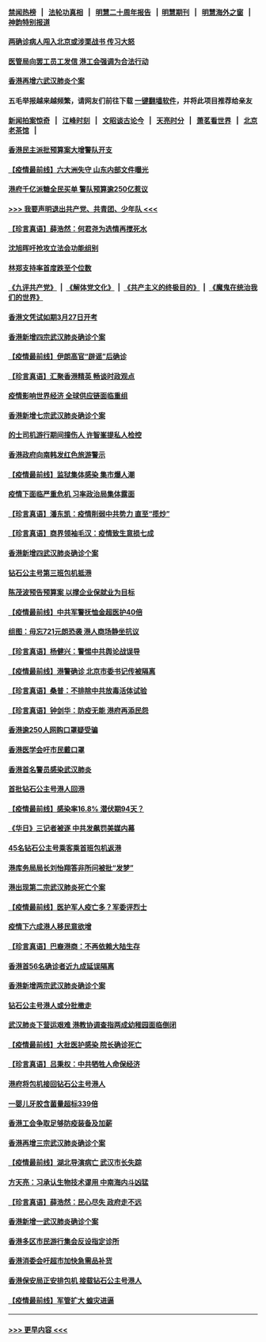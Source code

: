 #### [禁闻热榜](热点新闻.md?=0)  &nbsp;&nbsp;|&nbsp;&nbsp; [法轮功真相](https://github.com/gfw-breaker/truth/blob/master/README.md?=0) &nbsp;&nbsp;|&nbsp;&nbsp; [明慧二十周年报告](https://github.com/gfw-breaker/mh-reports/blob/master/README.md?=0) &nbsp;&nbsp;|&nbsp;&nbsp;[明慧期刊](https://github.com/gfw-breaker/mh-qikan) &nbsp;&nbsp;|&nbsp;&nbsp; [明慧海外之窗](https://github.com/gfw-breaker/mh-news/blob/master/README.md?=0) &nbsp;&nbsp;|&nbsp;&nbsp; [神韵特别报道](https://github.com/gfw-breaker/mh-news/blob/master/shenyun.md?=0)
#### [两确诊病人闯入北京或涉栗战书 传习大怒](../pages/nsc415/n11901180.md?t=02280531) 
#### [医管局向罢工员工发信 港工会强调为合法行动](../pages/nsc415/n11898870.md?t=02280531) 
#### [香港再增六武汉肺炎个案](../pages/nsc415/n11898843.md?t=02280531) 
#### 五毛举报越来越频繁，请网友们前往下载 [一键翻墙软件](https://github.com/gfw-breaker/ssr-accounts)，并将此项目推荐给亲友
#### [新闻拍案惊奇](https://github.com/gfw-breaker/banned-news/blob/master/pages/link4.md) &nbsp;&nbsp;|&nbsp;&nbsp; [江峰时刻](https://github.com/gfw-breaker/banned-news/blob/master/pages/link4.md) &nbsp;&nbsp;|&nbsp;&nbsp; [文昭谈古论今](https://github.com/gfw-breaker/banned-news/blob/master/pages/link4.md) &nbsp;&nbsp;|&nbsp;&nbsp; [天亮时分](https://github.com/gfw-breaker/banned-news/blob/master/pages/link4.md) &nbsp;&nbsp;|&nbsp;&nbsp; [萧茗看世界](https://github.com/gfw-breaker/banned-news/blob/master/pages/link4.md) &nbsp;&nbsp;|&nbsp;&nbsp; [北京老茶馆](https://github.com/gfw-breaker/banned-news/blob/master/pages/link4.md) &nbsp;&nbsp;|&nbsp;&nbsp; 
#### [香港民主派批预算案大增警队开支](../pages/nsc415/n11898813.md?t=02280531) 
#### [【疫情最前线】六大洲失守 山东内部文件曝光](../pages/nsc415/n11898455.md?t=02280531) 
#### [港府千亿派糖全民买单 警队预算逾250亿惹议](../pages/nsc415/n11898608.md?t=02280531) 
#### [>>> 我要声明退出共产党、共青团、少年队 <<<](https://github.com/begood0513/goodnews/blob/master/quit/letter.md) 
#### [【珍言真语】薛浩然：何君尧为选情再搅死水](../pages/nsc415/n11898269.md?t=02280531) 
#### [沈旭晖吁抢攻立法会功能组别](../pages/nsc415/n11896084.md?t=02280531) 
#### [林郑支持率首度跌至个位数](../pages/nsc415/n11896058.md?t=02280531) 
#### [《九评共产党》](https://github.com/begood0513/9ping.md/blob/master/README.md) &nbsp;|&nbsp; [《解体党文化》](../../../../jtdwh.md/blob/master/README.md)  &nbsp;|&nbsp; [《共产主义的终极目的》](../../../../gczydzjmd.md/blob/master/README.md) &nbsp;|&nbsp; [《魔鬼在统治我们的世界》](../../../../mgztzwmdsj.md/blob/master/README.md) 
#### [香港文凭试如期3月27日开考](../pages/nsc415/n11896055.md?t=02280531) 
#### [香港新增四宗武汉肺炎确诊个案](../pages/nsc415/n11896040.md?t=02280531) 
#### [【疫情最前线】伊朗高官“辟谣”后确诊](../pages/nsc415/n11895902.md?t=02280531) 
#### [【珍言真语】汇聚香港精英 畅谈时政观点](../pages/nsc415/n11895733.md?t=02280531) 
#### [疫情影响世界经济 全球供应链面临重组](../pages/nsc415/n11895634.md?t=02280531) 
#### [香港新增七宗武汉肺炎确诊个案](../pages/nsc415/n11893498.md?t=02280531) 
#### [的士司机游行期间撞伤人 许智峯提私人检控](../pages/nsc415/n11893483.md?t=02280531) 
#### [香港政府向南韩发红色旅游警示](../pages/nsc415/n11893398.md?t=02280531) 
#### [【疫情最前线】监狱集体感染 集市爆人潮](../pages/nsc415/n11893181.md?t=02280531) 
#### [疫情下面临严重危机  习率政治局集体露面](../pages/nsc415/n11893305.md?t=02280531) 
#### [【珍言真语】潘东凯：疫情削弱中共势力 直至“揽炒”](../pages/nsc415/n11892866.md?t=02280531) 
#### [【珍言真语】商界领袖毛汉：疫情致生意损七成](../pages/nsc415/n11890348.md?t=02280531) 
#### [香港新增四武汉肺炎确诊个案](../pages/nsc415/n11890610.md?t=02280531) 
#### [钻石公主号第三班包机抵港](../pages/nsc415/n11890645.md?t=02280531) 
#### [陈茂波预告预算案 以撑企业保就业为目标](../pages/nsc415/n11890574.md?t=02280531) 
#### [【疫情最前线】中共军警抚恤金超医护40倍](../pages/nsc415/n11890458.md?t=02280531) 
#### [组图：毋忘721元朗恐袭 港人商场静坐抗议](../pages/nsc415/n11876882.md?t=02280531) 
#### [【珍言真语】杨健兴：警惕中共舆论战误导](../pages/nsc415/n11888131.md?t=02280531) 
#### [【疫情最前线】港警确诊 北京市委书记传被隔离](../pages/nsc415/n11886872.md?t=02280531) 
#### [【珍言真语】桑普：不排除中共放毒活体试验](../pages/nsc415/n11886832.md?t=02280531) 
#### [【珍言真语】钟剑华：防疫无能 港府再添民怨](../pages/nsc415/n11884504.md?t=02280531) 
#### [香港逾250人网购口罩疑受骗](../pages/nsc415/n11884388.md?t=02280531) 
#### [香港医学会吁市民戴口罩](../pages/nsc415/n11884367.md?t=02280531) 
#### [香港首名警员感染武汉肺炎](../pages/nsc415/n11884357.md?t=02280531) 
#### [首批钻石公主号港人回港](../pages/nsc415/n11884333.md?t=02280531) 
#### [【疫情最前线】感染率16.8% 潜伏期94天？](../pages/nsc415/n11884256.md?t=02280531) 
#### [《华日》三记者被逐 中共发飙罚美媒内幕](../pages/nsc415/n11884184.md?t=02280531) 
#### [45名钻石公主号乘客乘首班包机返港](../pages/nsc415/n11881770.md?t=02280531) 
#### [港库务局局长刘怡翔答非所问被批“发梦”](../pages/nsc415/n11881752.md?t=02280531) 
#### [港出现第二宗武汉肺炎死亡个案](../pages/nsc415/n11881736.md?t=02280531) 
#### [【疫情最前线】医护军人疫亡多？军委评烈士](../pages/nsc415/n11881655.md?t=02280531) 
#### [疫情下六成港人移民意欲增](../pages/nsc415/n11881699.md?t=02280531) 
#### [【珍言真语】巴裔港商：不再依赖大陆生存](../pages/nsc415/n11881126.md?t=02280531) 
#### [香港首56名确诊者近九成延误隔离](../pages/nsc415/n11879079.md?t=02280531) 
#### [香港新增两宗武汉肺炎确诊个案](../pages/nsc415/n11879064.md?t=02280531) 
#### [钻石公主号港人或分批撤走](../pages/nsc415/n11879029.md?t=02280531) 
#### [武汉肺炎下营运艰难 港教协调查指两成幼稚园面临倒闭](../pages/nsc415/n11878989.md?t=02280531) 
#### [【疫情最前线】大批医护感染 院长确诊死亡](../pages/nsc415/n11878595.md?t=02280531) 
#### [【珍言真语】吕秉权：中共牺牲人命保经济](../pages/nsc415/n11878390.md?t=02280531) 
#### [港府将包机接回钻石公主号港人](../pages/nsc415/n11876352.md?t=02280531) 
#### [一婴儿牙胶含菌量超标339倍](../pages/nsc415/n11876336.md?t=02280531) 
#### [香港工会争取足够防疫装备及加薪](../pages/nsc415/n11876313.md?t=02280531) 
#### [香港再增三宗武汉肺炎确诊个案](../pages/nsc415/n11876297.md?t=02280531) 
#### [【疫情最前线】湖北导演病亡 武汉市长失踪](../pages/nsc415/n11876272.md?t=02280531) 
#### [方天亮：习承认生物技术谬用 中南海内斗凶猛](../pages/nsc415/n11873679.md?t=02280531) 
#### [【珍言真语】薛浩然：民心尽失 政府走不远](../pages/nsc415/n11875838.md?t=02280531) 
#### [香港新增一武汉肺炎确诊个案](../pages/nsc415/n11874044.md?t=02280531) 
#### [香港多区市民游行集会反设指定诊所](../pages/nsc415/n11874017.md?t=02280531) 
#### [香港消委会吁超市加快急需品补货](../pages/nsc415/n11874003.md?t=02280531) 
#### [香港保安局正安排包机 接载钻石公主号港人](../pages/nsc415/n11873932.md?t=02280531) 
#### [【疫情最前线】军管扩大 蝗灾进逼](../pages/nsc415/n11873780.md?t=02280531) 

----
#### [ >>> 更早内容 <<< ](../indexes/nsc415-earlier.md)
